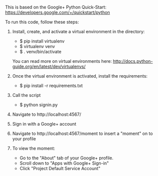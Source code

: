 This is based on the Google+ Python Quick-Start: 
https://developers.google.com/+/quickstart/python

To run this code, follow these steps:

1. Install, create, and activate a virtual environment in the directory:
	- $ pip install virtualenv
	- $ virtualenv venv
	- $ . venv/bin/activate

	You can read more on virtual environments here: 
	http://docs.python-guide.org/en/latest/dev/virtualenvs/

2. Once the virtual environment is activated, install the requirements:
	- $ pip install -r requirements.txt

3. Call the script
	- $ python signin.py

4. Navigate to http://localhost:4567/

5. Sign in with a Google+ account

6. Navigate to http://localhost:4567/moment to insert a "moment" on to your profile

7. To view the moment:
	- Go to the "About" tab of your Google+ profile.
	- Scroll down to "Apps with Google+ Sign-in"
	- Click "Project Default Service Account"
